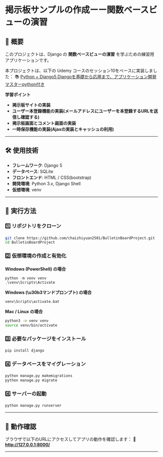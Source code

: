 # 掲示板サンプルの作成ーー関数ベースビューの演習

## 📌 概要
このプロジェクトは、Django の **関数ベースビューの演習** を学ぶための練習用アプリケーションです。

本プロジェクトは、以下の Udemy コースのセッション10をベースに実装しました：
📚 [Python + Django5 Djangoを基礎から応用まで、アプリケーション開発マスターpython付き](https://www.udemy.com/share/103OHY3@5JdSpwpJtBk6FXDdLoQeB-D1g_nt31JH7eSso0Ld1otnAfjP6jSbJjPZHRQXrwCRsA==/)

**学習ポイント**
- **掲示板サイトの実装**
- **ユーザー本登録機能の実装(メールアドレスにユーザーを本登録するURLを送信し確認する)**
- **掲示板画面とコメント画面の実装**
- **一時保存機能の実装(Ajaxの実装とキャッシュの利用)**

---

## 🛠️ 使用技術
- **フレームワーク**: Django 5
- **データベース**: SQLite
- **フロントエンド**: HTML / CSS(bootstrap)
- **開発環境**: Python 3.x, Django Shell
- **仮想環境**: venv

---

## 🚀 実行方法

### 1️⃣ **リポジトリをクローン**
```bash
git clone https://github.com/chaizhiyuan2501/BulletinBoardProject.git
cd BulletinBoardProject
```

### 2️⃣ **仮想環境の作成と有効化**
**Windows (PowerShell) の場合**
```powershell
python -m venv venv
.\venv\Scripts\Activate
```
**Windows (\u30b3マンドプロンプト) の場合**
```cmd
venv\Scripts\activate.bat
```
**Mac / Linux の場合**
```bash
python3 -m venv venv
source venv/bin/activate
```

### 3️⃣ **必要なパッケージをインストール**
```bash
pip install django
```

### 4️⃣ **データベースをマイグレーション**
```bash
python manage.py makemigrations
python manage.py migrate
```

### 4️⃣ **サーバーの起動**
```bash
python manage.py runserver
```

---

## 🎯 動作確認
ブラウザで以下のURLにアクセスしてアプリの動作を確認します：
🔗 **http://127.0.0.1:8000/**

---

